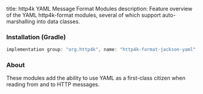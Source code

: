 title: http4k YAML Message Format Modules
description: Feature overview of the YAML http4k-format modules, several of which support auto-marshalling into data classes.

### Installation (Gradle)

```groovy
implementation group: "org.http4k", name: "http4k-format-jackson-yaml", version: "3.268.0"
```

### About
These modules add the ability to use YAML as a first-class citizen when reading from and to HTTP messages. 

[http4k]: https://http4k.org
